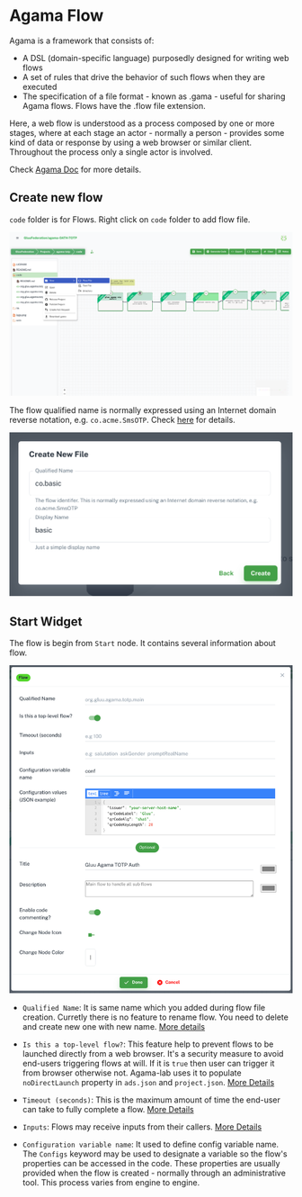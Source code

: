 # Agama Flow

Agama is a framework that consists of:

- A DSL (domain-specific language) purposedly designed for writing web flows
- A set of rules that drive the behavior of such flows when they are executed
- The specification of a file format - known as .gama - useful for sharing Agama flows. Flows have the .flow file extension.

Here, a web flow is understood as a process composed by one or more stages, where at each stage an actor - normally a person - provides some kind of data or response by using a web browser or similar client. Throughout the process only a single actor is involved.

Check [Agama Doc](https://docs.jans.io/head/agama/introduction/) for more details.

## Create new flow

`code` folder is for Flows. Right click on `code` folder to add flow file.

![agama-14](./assets/agama-14.png)

The flow qualified name is normally expressed using an Internet domain reverse notation, e.g. `co.acme.SmsOTP`.
Check [here](https://docs.jans.io/head/agama/language-reference/#flow-structure) for details.

![agama-18](./assets/agama-18.png)

## Start Widget

The flow is begin from `Start` node. It contains several information about flow.

![alt text](image.png)

- `Qualified Name`: It is same name which you added during flow file creation. Curretly there is no feature to rename flow. You need to delete and create new one with new name. [More details](https://docs.jans.io/v1.1.0/agama/language-reference/#header-basics)

- `Is this a top-level flow?`: This feature help to prevent flows to be launched directly from a web browser. It's a security measure to avoid end-users triggering flows at will. If it is `true` then user can trigger it from browser otherwise not. Agama-lab uses it to populate `noDirectLaunch` property in `ads.json` and `project.json`. [More Details](https://docs.jans.io/v1.1.0/agama/language-reference/#header-basics)

- `Timeout (seconds)`: This is the maximum amount of time the end-user can take to fully complete a flow. [More Details](https://docs.jans.io/v1.1.0/agama/language-reference/#header-basics)

- `Inputs`: Flows may receive inputs from their callers. [More Details](https://docs.jans.io/v1.1.0/agama/language-reference/#inputs)

- `Configuration variable name`: It used to define config variable name. The `Configs` keyword may be used to designate a variable so the flow's properties can be accessed in the code. These properties are usually provided when the flow is created - normally through an administrative tool. This process varies from engine to engine.
